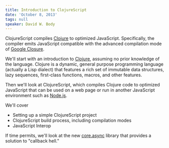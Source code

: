 ```yaml
---
title: Introduction to ClojureScript
date: 'October 8, 2013'
tags: null
speaker: David W. Body
---
```




ClojureScript compiles [Clojure](http://clojure.org/) to optimized JavaScript. Specifically, the compiler emits JavaScript compatible with the advanced compilation mode of [Google Closure](http://code.google.com/closure/).

We'll start with an introduction to [Clojure](http://clojure.org/), assuming no prior knowledge of the language. Clojure is a dynamic, general purpose programming language (actually a Lisp dialect) that features a rich set of immutable data structures, lazy sequences, first-class functions, macros, and other features.

Then we'll look at ClojureScript, which compiles Clojure code to optimized JavaScript that can be used on a web page or run in another JavaScript environment such as [Node.js](http://nodejs.org/).

We'll cover

* Setting up a simple ClojureScript project
* ClojureScript build process, including compilation modes
* JavaScript Interop

If time permits, we'll look at the new [core.async](https://github.com/clojure/core.async) library that provides a solution to "callback hell."



